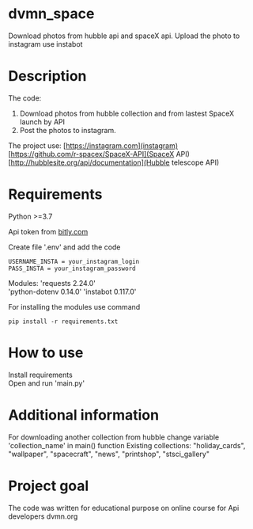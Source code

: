 # dvmn_space
Download photos from hubble api and spaceX api. Upload the photo to instagram use instabot


# Description
The code: 
1. Download photos from hubble collection and from lastest SpaceX launch by API
2. Post the photos to instagram.

The project use:
[https://instagram.com](instagram)  
[https://github.com/r-spacex/SpaceX-API](SpaceX API)  
[http://hubblesite.org/api/documentation](Hubble telescope API)  


# Requirements
Python >=3.7

Api token from [bitly.com](https://dev.bitly.com/get_started.html)

Create file '.env' and add the code
```
USERNAME_INSTA = your_instagram_login
PASS_INSTA = your_instagram_password
```

Modules:
'requests 2.24.0'  
'python-dotenv 0.14.0'
'instabot 0.117.0'

For installing the modules use command
```
pip install -r requirements.txt	
```


# How to use

Install requirements  
Open and run 'main.py'


# Additional information
For downloading another collection from hubble change variable 'collection_name' in main() function
Existing collections: "holiday_cards", "wallpaper", "spacecraft", "news", "printshop", "stsci_gallery"

# Project goal

The code was written for educational purpose on online course for Api developers dvmn.org

